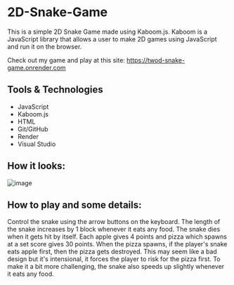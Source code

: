 # 2D-Snake-Game

This is a simple 2D Snake Game made using Kaboom.js. Kaboom is a JavaScript library that allows a user to make 2D games using JavaScript and run it on the browser.

Check out my game and play at this site: https://twod-snake-game.onrender.com

## Tools & Technologies

- JavaScript
- Kaboom.js
- HTML
- Git/GitHub
- Render
- Visual Studio 

## How it looks:
![image](https://user-images.githubusercontent.com/58964916/150860155-ff957783-1f18-45e5-83f5-789ccafb138b.png)

## How to play and some details:

Control the snake using the arrow buttons on the keyboard. The length of the snake increases by 1 block whenever it eats any food. The snake dies when it gets hit by itself. Each apple gives 4 points and pizza which spawns at a set score gives 30 points. When the pizza spawns, if the player's snake eats apple first, then the pizza gets destroyed. This may seem like a bad design but it's intensional, it forces the player to risk for the pizza first. To make it a bit more challenging, the snake also speeds up slightly whenever it eats any food.